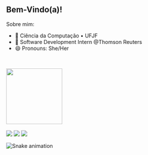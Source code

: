 ## Bem-Vindo(a)!

Sobre mim:

- 🔭 Ciência da Computação • UFJF 
- 🚀 Software Development Intern @Thomson Reuters
-  😄 Pronouns: She/Her

##
<br/>

<div>
  <a href="https://github.com/vitoria-isabela">
  <img height="150em" src="https://github-readme-stats.vercel.app/api?username=vitoria-isabela&show_icons=true&theme=tokyonight&include_all_commits=true&count_private=true"/>
 </div>

<div>
    </br>
    <a href="https://www.linkedin.com/in/vit%C3%B3ria-isabela-de-oliveira/" target="_blank"><img src="https://img.shields.io/badge/-LinkedIn-%230077B5?style=for-the-badge&logo=linkedin&logoColor=white" target="_blank"></a>
    <a href="https://instagram.com/v.isa.o" target="_blank"><img src="https://img.shields.io/badge/Instagram-E4405F?style=for-the-badge&logo=instagram&logoColor=white" target="_blank"></a>
    <a href="https://mail.google.com/mail/u/0/?tab=rm&ogbl#inbox" target="_blank"><img src="https://img.shields.io/badge/Gmail-D14836?style=for-the-badge&logo=gmail&logoColor=white" target="_blank"></a>
</div> 

 ![Snake animation](https://github.com/vitoria-isabela/vitoria-isabela/blob/output/github-contribution-grid-snake.svg)
